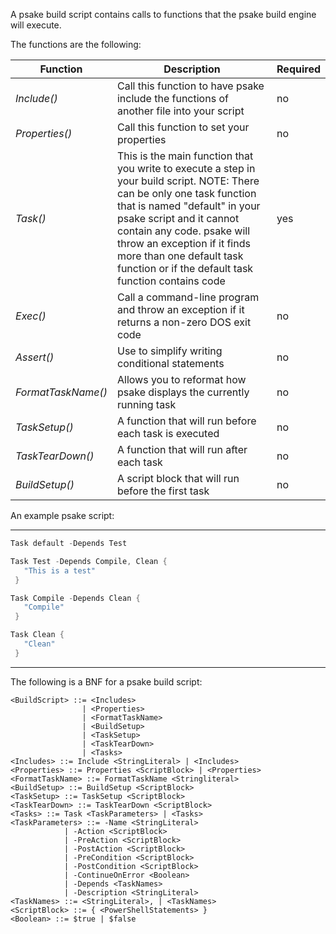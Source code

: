 A psake build script contains calls to functions that the psake build engine will execute.

The functions are the following:

|Function|Description|Required|
|--------|-----------|--------|
|_Include()_|Call this function to have psake include the functions of another file into your script|no|
|_Properties()_|Call this function to set your properties|no|
|_Task()_|This is the main function that you write to execute a step in your build script. NOTE: There can be only one task function that is named "default" in your psake script and it cannot contain any code. psake will throw an exception if it finds more than one default task function or if the default task function contains code|yes|
|_Exec()_|Call a command-line program and throw an exception if it returns a non-zero DOS exit code|no|
|_Assert()_|Use to simplify writing conditional statements|no|
|_FormatTaskName()_|Allows you to reformat how psake displays the currently running task|no|
|_TaskSetup()_|A function that will run before each task is executed|no|
|_TaskTearDown()_|A function that will run after each task|no|
|_BuildSetup()_|A script block that will run before the first task|no|

An example psake script:
<hr/>

```PowerShell
Task default -Depends Test

Task Test -Depends Compile, Clean {
   "This is a test"
 }

Task Compile -Depends Clean {
   "Compile"
 }

Task Clean {
   "Clean"
 }
```
<hr/>
<p>The following is a BNF for a psake build script:</p>

```
<BuildScript> ::= <Includes> 
                | <Properties>
                | <FormatTaskName> 
                | <BuildSetup> 
                | <TaskSetup> 
                | <TaskTearDown> 
                | <Tasks> 
<Includes> ::= Include <StringLiteral> | <Includes>
<Properties> ::= Properties <ScriptBlock> | <Properties>
<FormatTaskName> ::= FormatTaskName <Stringliteral>
<BuildSetup> ::= BuildSetup <ScriptBlock>
<TaskSetup> ::= TaskSetup <ScriptBlock>
<TaskTearDown> ::= TaskTearDown <ScriptBlock>
<Tasks> ::= Task <TaskParameters> | <Tasks>
<TaskParameters> ::= -Name <StringLiteral> 
			| -Action <ScriptBlock> 
			| -PreAction <ScriptBlock> 
			| -PostAction <ScriptBlock> 
			| -PreCondition <ScriptBlock>
			| -PostCondition <ScriptBlock>
			| -ContinueOnError <Boolean>
			| -Depends <TaskNames>
			| -Description <StringLiteral>
<TaskNames> ::= <StringLiteral>, | <TaskNames>				
<ScriptBlock> ::= { <PowerShellStatements> }
<Boolean> ::= $true | $false
```
